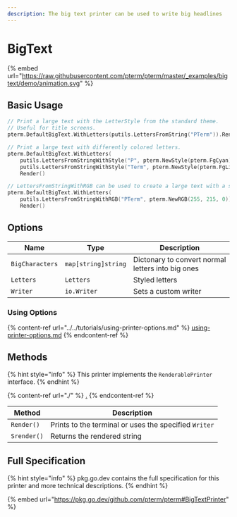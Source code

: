 ```yaml
---
description: The big text printer can be used to write big headlines
---
```


# BigText

{% embed url="https://raw.githubusercontent.com/pterm/pterm/master/_examples/bigtext/demo/animation.svg" %}

## Basic Usage

```go
// Print a large text with the LetterStyle from the standard theme.
// Useful for title screens.
pterm.DefaultBigText.WithLetters(putils.LettersFromString("PTerm")).Render()

// Print a large text with differently colored letters.
pterm.DefaultBigText.WithLetters(
    putils.LettersFromStringWithStyle("P", pterm.NewStyle(pterm.FgCyan)),
    putils.LettersFromStringWithStyle("Term", pterm.NewStyle(pterm.FgLightMagenta))).
    Render()

// LettersFromStringWithRGB can be used to create a large text with a specific RGB color.
pterm.DefaultBigText.WithLetters(
    putils.LettersFromStringWithRGB("PTerm", pterm.NewRGB(255, 215, 0))).
    Render()
```

## Options

| Name            | Type                | Description                                       |
| --------------- | ------------------- | ------------------------------------------------- |
| `BigCharacters` | `map[string]string` | Dictonary to convert normal letters into big ones |
| `Letters`       | `Letters`           | Styled letters                                    |
| `Writer`        | `io.Writer`         | Sets a custom writer                              |

### Using Options

{% content-ref url="../../tutorials/using-printer-options.md" %}
[using-printer-options.md](../../tutorials/using-printer-options.md)
{% endcontent-ref %}

## Methods

{% hint style="info" %}
This printer implements the `RenderablePrinter` interface.
{% endhint %}

{% content-ref url="./" %}
[.](./)
{% endcontent-ref %}

| Method      | Description                                           |
| ----------- | ----------------------------------------------------- |
| `Render()`  | Prints to the terminal or uses the specified `Writer` |
| `Srender()` | Returns the rendered string                           |

## Full Specification

{% hint style="info" %}
pkg.go.dev contains the full specification for this printer and more technical descriptions.
{% endhint %}

{% embed url="https://pkg.go.dev/github.com/pterm/pterm#BigTextPrinter" %}